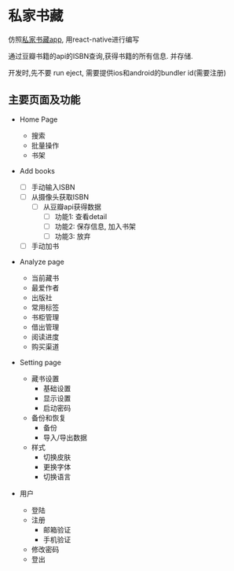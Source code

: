 # 私家书藏

仿照[私家书藏app](https://github.com/magaofei/bookCollection), 用react-native进行编写

通过豆瓣书籍的api的ISBN查询,获得书籍的所有信息. 并存储.

开发时,先不要 run eject, 需要提供ios和android的bundler id(需要注册)

## 主要页面及功能

- Home Page
  - 搜索
  - 批量操作
  - 书架
- Add books
  - [ ] 手动输入ISBN
  - [ ] 从摄像头获取ISBN
    - [ ] 从豆瓣api获得数据
      - [ ] 功能1: 查看detail
      - [ ] 功能2: 保存信息, 加入书架
      - [ ] 功能3: 放弃
  - [ ] 手动加书
- Analyze page
  - 当前藏书
  - 最爱作者
  - 出版社
  - 常用标签
  - 书柜管理
  - 借出管理
  - 阅读进度
  - 购买渠道
- Setting page
  - 藏书设置
    - 基础设置
    - 显示设置
    - 启动密码
  - 备份和恢复
    - 备份
    - 导入/导出数据
  - 样式
    - 切换皮肤
    - 更换字体
    - 切换语言

- 用户
  - 登陆
  - 注册
    - 邮箱验证
    - 手机验证
  - 修改密码
  - 登出 